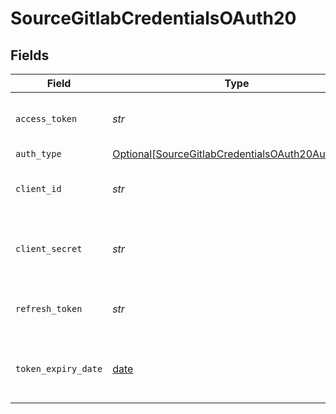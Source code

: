 # SourceGitlabCredentialsOAuth20


## Fields

| Field                                                                                                             | Type                                                                                                              | Required                                                                                                          | Description                                                                                                       |
| ----------------------------------------------------------------------------------------------------------------- | ----------------------------------------------------------------------------------------------------------------- | ----------------------------------------------------------------------------------------------------------------- | ----------------------------------------------------------------------------------------------------------------- |
| `access_token`                                                                                                    | *str*                                                                                                             | :heavy_check_mark:                                                                                                | Access Token for making authenticated requests.                                                                   |
| `auth_type`                                                                                                       | [Optional[SourceGitlabCredentialsOAuth20AuthType]](../../models/shared/sourcegitlabcredentialsoauth20authtype.md) | :heavy_minus_sign:                                                                                                | N/A                                                                                                               |
| `client_id`                                                                                                       | *str*                                                                                                             | :heavy_check_mark:                                                                                                | The API ID of the Gitlab developer application.                                                                   |
| `client_secret`                                                                                                   | *str*                                                                                                             | :heavy_check_mark:                                                                                                | The API Secret the Gitlab developer application.                                                                  |
| `refresh_token`                                                                                                   | *str*                                                                                                             | :heavy_check_mark:                                                                                                | The key to refresh the expired access_token.                                                                      |
| `token_expiry_date`                                                                                               | [date](https://docs.python.org/3/library/datetime.html#date-objects)                                              | :heavy_check_mark:                                                                                                | The date-time when the access token should be refreshed.                                                          |